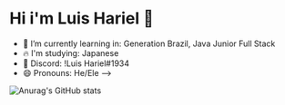 # Hi i'm Luis Hariel 💪
- 🌱 I’m currently learning in: Generation Brazil, Java Junior Full Stack
- 🔥 I'm studying: Japanese
- 📱 Discord: !Luis Hariel#1934
- 😄 Pronouns: He/Ele
-->

![Anurag's GitHub stats](https://github-readme-stats.vercel.app/api?username=Luis2k21&theme=great-gatsby&show_icons=true)
